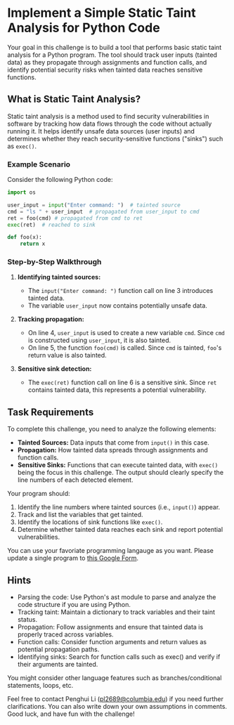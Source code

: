 # Implement a Simple Static Taint Analysis for Python Code

Your goal in this challenge is to build a tool that performs basic static taint analysis for a Python program. The tool should track user inputs (tainted data) as they propagate through assignments and function calls, and identify potential security risks when tainted data reaches sensitive functions.

## What is Static Taint Analysis?

Static taint analysis is a method used to find security vulnerabilities in software by tracking how data flows through the code without actually running it. It helps identify unsafe data sources (user inputs) and determines whether they reach security-sensitive functions ("sinks") such as `exec()`.

### Example Scenario

Consider the following Python code:

```python
import os

user_input = input("Enter command: ")  # tainted source
cmd = "ls " + user_input  # propagated from user_input to cmd
ret = foo(cmd) # propagated from cmd to ret
exec(ret)  # reached to sink

def foo(x):
    return x
```

### Step-by-Step Walkthrough

1. **Identifying tainted sources:**

   - The `input("Enter command: ")` function call on line 3 introduces tainted data.
   - The variable `user_input` now contains potentially unsafe data.

2. **Tracking propagation:**

   - On line 4, `user_input` is used to create a new variable `cmd`. Since `cmd` is constructed using `user_input`, it is also tainted.
   - On line 5, the function `foo(cmd)` is called. Since `cmd` is tainted, `foo`'s return value is also tainted.

3. **Sensitive sink detection:**

   - The `exec(ret)` function call on line 6 is a sensitive sink. Since `ret` contains tainted data, this represents a potential vulnerability.

## Task Requirements

To complete this challenge, you need to analyze the following elements:

- **Tainted Sources:** Data inputs that come from `input()` in this case.
- **Propagation:** How tainted data spreads through assignments and function calls.
- **Sensitive Sinks:** Functions that can execute tainted data, with `exec()` being the focus in this challenge.
The output should clearly specify the line numbers of each detected element.


Your program should:
1. Identify the line numbers where tainted sources (i.e., `input()`) appear.
2. Track and list the variables that get tainted.
3. Identify the locations of sink functions like `exec()`.
4. Determine whether tainted data reaches each sink and report potential vulnerabilities.

You can use your favoriate programming langauge as you want.
Please update a single program to [this Google Form](https://forms.gle/PrSDDMJPNTAgn1Ei6).

## Hints

- Parsing the code: Use Python's ast module to parse and analyze the code structure if you are using Python.
- Tracking taint: Maintain a dictionary to track variables and their taint status.
- Propagation: Follow assignments and ensure that tainted data is properly traced across variables.
- Function calls: Consider function arguments and return values as potential propagation paths.
- Identifying sinks: Search for function calls such as exec() and verify if their arguments are tainted.

You might consider other language features such as branches/conditional statements, loops, etc.

Feel free to contact Penghui Li (pl2689@columbia.edu) if you need further clarifications. You can also write down your own assumptions in comments. Good luck, and have fun with the challenge! 

